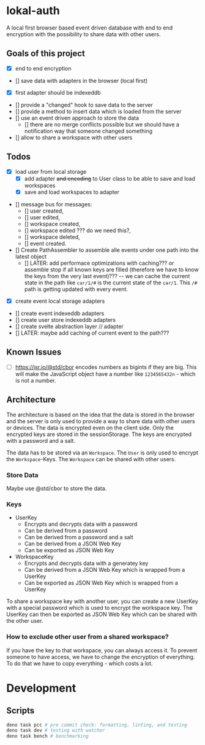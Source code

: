 # lokal-auth

A local first browser based event driven database with end to end encryption
with the possibility to share data with other users.

## Goals of this project

- [x] end to end encryption
- [] save data with adapters in the browser (local first)
- [x] first adapter should be indexeddb
- [] provide a "changed" hook to save data to the server
- [] provide a method to insert data which is loaded from the server
- [] use an event driven approach to store the data
  - [] there are no merge conflicts possible but we should have a notification
    way that someone changed something
- [] allow to share a workspace with other users

## Todos

- [x] load user from local storage
  - [x] add adapter ~~and encoding~~ to User class to be able to save and load
        workspaces
  - [x] save and load workspaces to adapter
- [] message bus for messages:
  - [] user created,
  - [] user edited,
  - [] workspace created,
  - [] workspace edited ??? do we need this?,
  - [] workspace deleted,
  - [] event created.
- [] Create PathAssembler to assemble alle events under one path into the latest
  object
  - [] LATER: add performace optimizations with caching??? or assemble stop if
    all known keys are filled (therefore we have to know the keys from the very
    last event)??? -- we can cache the current state in the path like `car/1/#`
    is the current state of the `car/1`. This `/#` path is getting updated with
    every event.
- [x] create event local storage adapters
- [] create event indexeddb adapters
- [] create user store indexeddb adapters
- [] create svelte abstraction layer // adapter
- [] LATER: maybe add caching of current event to the path???

## Known Issues

- [ ] https://jsr.io/@std/cbor encodes numbers as bigints if they are big. This
      will make the JavaScript object have a number like `1234565432n` - which
      is not a number.

## Architecture

The architecture is based on the idea that the data is stored in the browser and
the server is only used to provide a way to share data with other users or
devices. The data is encrypted even on the client side. Only the encrypted keys
are stored in the sessionStorage. The keys are encrypted with a password and a
salt.

The data has to be stored via an `Workspace`. The `User` is only used to encrypt
the `Workspace`-Keys. The `Workspace` can be shared with other users.

### Store Data

Maybe use @std/cbor to store the data.

### Keys

- UserKey
  - Encrypts and decrypts data with a password
  - Can be derived from a password
  - Can be derived from a password and a salt
  - Can be derived from a JSON Web Key
  - Can be exported as JSON Web Key
- WorkspaceKey
  - Encrypts and decrypts data with a generatey key
  - Can be derived from a JSON Web Key which is wrapped from a UserKey
  - Can be exported as JSON Web Key which is wrapped from a UserKey

To share a workspace key with another user, you can create a new UserKey with a
special password which is used to encrypt the workspace key. The UserKey can
then be exported as JSON Web Key which can be shared with the other user.

### How to exclude other user from a shared workspace?

If you have the key to that workspace, you can always access it. To prevent
someone to have access, we have to change the encryption of everything. To do
that we have to copy everything - which costs a lot.

# Development

## Scripts

```bash
deno task pcc # pre commit check: formatting, linting, and testing
deno task dev # testing with watcher
deno task bench # benchmarking
```
